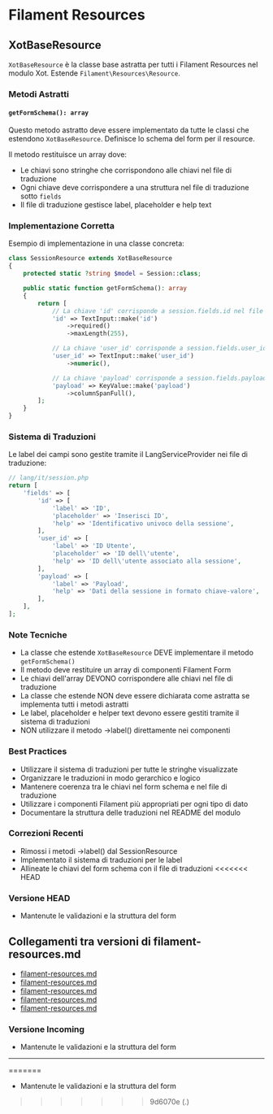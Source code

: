 # Filament Resources

## XotBaseResource

`XotBaseResource` è la classe base astratta per tutti i Filament Resources nel modulo Xot. Estende `Filament\Resources\Resource`.

### Metodi Astratti

#### `getFormSchema(): array`
Questo metodo astratto deve essere implementato da tutte le classi che estendono `XotBaseResource`. Definisce lo schema del form per il resource.

Il metodo restituisce un array dove:
- Le chiavi sono stringhe che corrispondono alle chiavi nel file di traduzione
- Ogni chiave deve corrispondere a una struttura nel file di traduzione sotto `fields`
- Il file di traduzione gestisce label, placeholder e help text

### Implementazione Corretta

Esempio di implementazione in una classe concreta:

```php
class SessionResource extends XotBaseResource
{
    protected static ?string $model = Session::class;

    public static function getFormSchema(): array
    {
        return [
            // La chiave 'id' corrisponde a session.fields.id nel file di traduzione
            'id' => TextInput::make('id')
                ->required()
                ->maxLength(255),

            // La chiave 'user_id' corrisponde a session.fields.user_id
            'user_id' => TextInput::make('user_id')
                ->numeric(),

            // La chiave 'payload' corrisponde a session.fields.payload
            'payload' => KeyValue::make('payload')
                ->columnSpanFull(),
        ];
    }
}
```

### Sistema di Traduzioni
Le label dei campi sono gestite tramite il LangServiceProvider nei file di traduzione:

```php
// lang/it/session.php
return [
    'fields' => [
        'id' => [
            'label' => 'ID',
            'placeholder' => 'Inserisci ID',
            'help' => 'Identificativo univoco della sessione',
        ],
        'user_id' => [
            'label' => 'ID Utente',
            'placeholder' => 'ID dell\'utente',
            'help' => 'ID dell\'utente associato alla sessione',
        ],
        'payload' => [
            'label' => 'Payload',
            'help' => 'Dati della sessione in formato chiave-valore',
        ],
    ],
];
```

### Note Tecniche
- La classe che estende `XotBaseResource` DEVE implementare il metodo `getFormSchema()`
- Il metodo deve restituire un array di componenti Filament Form
- Le chiavi dell'array DEVONO corrispondere alle chiavi nel file di traduzione
- La classe che estende NON deve essere dichiarata come astratta se implementa tutti i metodi astratti
- Le label, placeholder e helper text devono essere gestiti tramite il sistema di traduzioni
- NON utilizzare il metodo ->label() direttamente nei componenti

### Best Practices
- Utilizzare il sistema di traduzioni per tutte le stringhe visualizzate
- Organizzare le traduzioni in modo gerarchico e logico
- Mantenere coerenza tra le chiavi nel form schema e nel file di traduzione
- Utilizzare i componenti Filament più appropriati per ogni tipo di dato
- Documentare la struttura delle traduzioni nel README del modulo

### Correzioni Recenti
- Rimossi i metodi ->label() dal SessionResource
- Implementato il sistema di traduzioni per le label
- Allineate le chiavi del form schema con il file di traduzioni
<<<<<<< HEAD
### Versione HEAD

- Mantenute le validazioni e la struttura del form 
## Collegamenti tra versioni di filament-resources.md
* [filament-resources.md](docs/tecnico/filament/filament-resources.md)
* [filament-resources.md](docs/regole/filament-resources.md)
* [filament-resources.md](../../../Gdpr/docs/filament-resources.md)
* [filament-resources.md](../../../Xot/docs/filament-resources.md)
* [filament-resources.md](../../../Cms/docs/filament-resources.md)


### Versione Incoming

- Mantenute le validazioni e la struttura del form 

---

=======
- Mantenute le validazioni e la struttura del form 
>>>>>>> 9d6070e (.)
